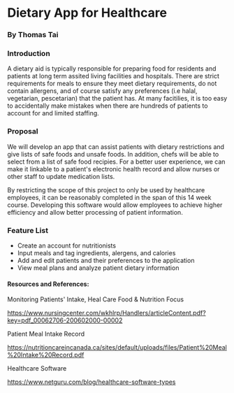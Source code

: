 # Dietary App for Healthcare 
### By Thomas Tai



### Introduction

A dietary aid is typically responsible for preparing food for residents and patients at long term assited living facilities and hospitals. There are strict requirements for meals to ensure they meet dietary requirements, do not contain allergens, and of course satisfy any preferences (i.e halal, vegetarian, pescetarian) that the patient has. At many facitilies, it is too easy to accidentally make mistakes when there are hundreds of patients to account for and limited staffing. 



### Proposal

We will develop an app that can assist patients with dietary restrictions and give lists of safe foods and unsafe foods. In addition, chefs will be able to select from a list of safe food recipies. For a better user experience, we can make it linkable to a patient's electronic health record and allow nurses or other staff to update medication lists. 

By restricting the scope of this project to only be used by healthcare employees, it can be reasonably completed in the span of this 14 week course. Developing this software would allow employees to achieve higher efficiency and allow better processing of patient information. 


### Feature List

<ul>
<li>Create an account for nutritionists</li>
<li>Input meals and tag ingredients, alergens, and calories</li>
<li>Add and edit patients and their preferences to the application</li>
<li>View meal plans and analyze patient dietary information</li>
</ul>



#### Resources and References: 

Monitoring Patients' Intake, Heal Care Food & Nutrition Focus

https://www.nursingcenter.com/wkhlrp/Handlers/articleContent.pdf?key=pdf_00062706-200602000-00002



Patient Meal Intake Record

https://nutritioncareincanada.ca/sites/default/uploads/files/Patient%20Meal%20Intake%20Record.pdf



Healthcare Software

https://www.netguru.com/blog/healthcare-software-types



